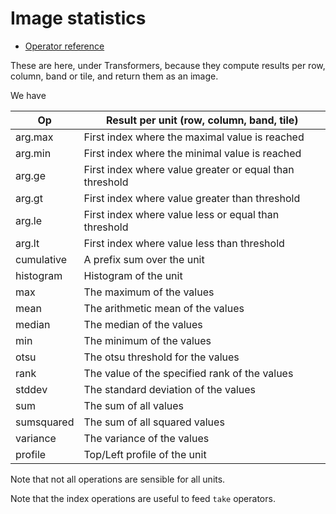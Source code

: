 # Image statistics

  - [Operator reference](/doc/trunk/doc/transform_statistics.md)

These are here, under Transformers, because they compute results per row, column, band or tile, and
return them as an image.

We have

|Op		|Result per unit (row, column, band, tile)	|
|---		|---						|
|arg.max	|First index where the maximal value is reached	|
|arg.min	|First index where the minimal value is reached	|
|arg.ge		|First index where value greater or equal than threshold	|
|arg.gt		|First index where value greater than threshold	|
|arg.le		|First index where value less or equal than threshold	|
|arg.lt		|First index where value less than threshold	|
|cumulative	|A prefix sum over the unit			|
|histogram	|Histogram of the unit 				|
|max		|The maximum of the values			|
|mean		|The arithmetic mean of the values		|
|median		|The median of the values			|
|min		|The minimum of the values   			|
|otsu		|The otsu threshold for the values		|
|rank		|The value of the specified rank of the values	|
|stddev		|The standard deviation of the values		|
|sum		|The sum of all values	     	 		|
|sumsquared	|The sum of all squared values 	 		|
|variance	|The variance of the values			|
|profile	|Top/Left profile of the unit			|

Note that not all operations are sensible for all units.

Note that the index operations are useful to feed `take` operators.
